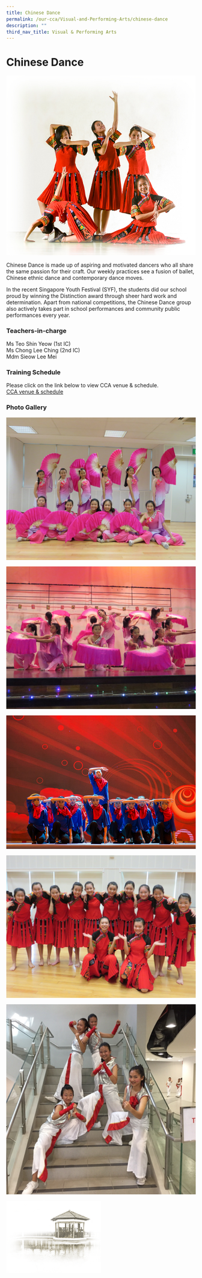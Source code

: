 ```yaml
---
title: Chinese Dance
permalink: /our-cca/Visual-and-Performing-Arts/chinese-dance
description: ""
third_nav_title: Visual & Performing Arts
---
```

# **Chinese Dance**

![](/images/Chinese%20Dance.jpg)

Chinese Dance is made up of aspiring and motivated dancers who all share the same passion for their craft. Our weekly practices see a fusion of ballet, Chinese ethnic dance and contemporary dance moves.

In the recent Singapore Youth Festival (SYF), the students did our school proud by winning the Distinction award through sheer hard work and determination. Apart from national competitions, the Chinese Dance group also actively takes part in school performances and community public performances every year.

### Teachers-in-charge

Ms Teo Shin Yeow (1st IC)   
Ms Chong Lee Ching (2nd IC)   
Mdm Sieow Lee Mei

### Training Schedule
Please click on the link below to view CCA venue & schedule.   
[CCA venue & schedule](https://chungchenghighyishun-moe-edu-sg-admin.cwp.sg/useful-links/parents/cca-venue-n-schedule)

### Photo Gallery

![](/images/ff08ed15e_62561.jpg)

![](/images/817d3fef9_62562.jpg)

![](/images/31c640c39_62563.jpg)

![](/images/27d871817_62564.jpg)

![](/images/8e25cc484_62565.jpg)

<img src="/images/pavilion.png" 
     style="width:50%">